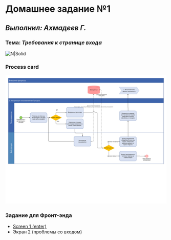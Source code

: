 # Домашнее задание №1
## _Выполнил: Ахмадеев Г._
### Тема: _Требования к странице входа_
![N|Solid](https://avatars.mds.yandex.net/i?id=1ef5cb45b1de0f7f6f87a9df8157ce86bdb4c343-9211785-images-thumbs&n=13)

### Process card
![N|Solid](https://github.com/GeorgeTheSaw/ForACHMEL/blob/f4cc486e08c8764d4d79bffa286306b3f8264c4e/%D0%92%D1%85%D0%BE%D0%B4.svg)
### Задание для Фронт-энда

- [Screen 1 (enter)](https://quant-ux.com/#/test.html?h=a2aa10aPY6E0A3L7fbKuYtcEEaZsean7d9imerOJIPmzzuW15UQHgTGMpkRy&ln=en)
- Экран 2 (проблемы со входом)
